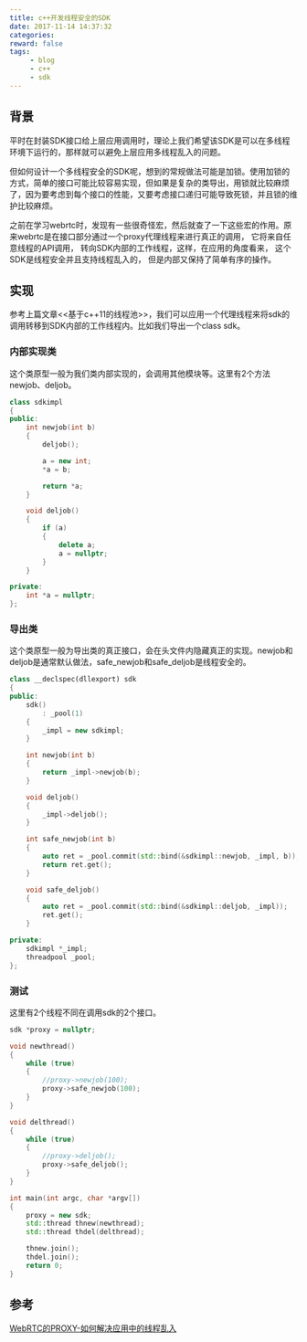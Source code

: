 ```yaml
---
title: c++开发线程安全的SDK
date: 2017-11-14 14:37:32
categories:
reward: false
tags:
     - blog
     - c++
     - sdk
---
```


## 背景
平时在封装SDK接口给上层应用调用时，理论上我们希望该SDK是可以在多线程环境下运行的，那样就可以避免上层应用多线程乱入的问题。

但如何设计一个多线程安全的SDK呢，想到的常规做法可能是加锁。使用加锁的方式，简单的接口可能比较容易实现，但如果是复杂的类导出，用锁就比较麻烦了，因为要考虑到每个接口的性能，又要考虑接口递归可能导致死锁，并且锁的维护比较麻烦。

之前在学习webrtc时，发现有一些很奇怪宏，然后就查了一下这些宏的作用。原来webrtc是在接口部分通过一个proxy代理线程来进行真正的调用， 它将来自任意线程的API调用， 转向SDK内部的工作线程，这样，在应用的角度看来， 这个SDK是线程安全并且支持线程乱入的， 但是内部又保持了简单有序的操作。

<!--more-->

## 实现
参考上篇文章<<基于c++11的线程池>>，我们可以应用一个代理线程来将sdk的调用转移到SDK内部的工作线程内。比如我们导出一个class sdk。

### 内部实现类
这个类原型一般为我们类内部实现的，会调用其他模块等。这里有2个方法newjob、deljob。
``` cpp
class sdkimpl
{
public:
    int newjob(int b)
    {
        deljob();

        a = new int;
        *a = b;

        return *a;
    }

    void deljob()
    {
        if (a)
        {
            delete a;
            a = nullptr;
        }
    }

private:
    int *a = nullptr;
};
```

### 导出类
这个类原型一般为导出类的真正接口，会在头文件内隐藏真正的实现。newjob和deljob是通常默认做法，safe_newjob和safe_deljob是线程安全的。
``` cpp
class __declspec(dllexport) sdk
{
public:
    sdk()
        : _pool(1)
    {
        _impl = new sdkimpl;
    }

    int newjob(int b)
    {
        return _impl->newjob(b);
    }

    void deljob()
    {
        _impl->deljob();
    }

    int safe_newjob(int b)
    {
        auto ret = _pool.commit(std::bind(&sdkimpl::newjob, _impl, b));
        return ret.get();
    }

    void safe_deljob()
    {
        auto ret = _pool.commit(std::bind(&sdkimpl::deljob, _impl));
        ret.get();
    }

private:
    sdkimpl *_impl;
    threadpool _pool;
};
```

### 测试
这里有2个线程不同在调用sdk的2个接口。
``` cpp
sdk *proxy = nullptr;

void newthread()
{
    while (true)
    {
        //proxy->newjob(100);
        proxy->safe_newjob(100);
    }
}

void delthread()
{
    while (true)
    {
        //proxy->deljob();
        proxy->safe_deljob();
    }
}

int main(int argc, char *argv[])
{
    proxy = new sdk;
    std::thread thnew(newthread);
    std::thread thdel(delthread);

    thnew.join();
    thdel.join();
    return 0;
}
```

## 参考
[WebRTC的PROXY-如何解决应用中的线程乱入](http://blog.csdn.net/volvet/article/details/52345025)
